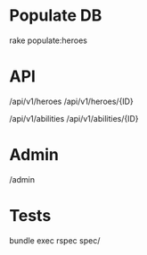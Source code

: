# Populate DB

rake populate:heroes


# API

/api/v1/heroes
/api/v1/heroes/{ID}

/api/v1/abilities
/api/v1/abilities/{ID}

# Admin

/admin

# Tests

bundle exec rspec spec/
